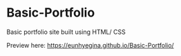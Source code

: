 # Basic-Portfolio
Basic portfolio site built using HTML/ CSS

Preview here: https://eunhyegina.github.io/Basic-Portfolio/
